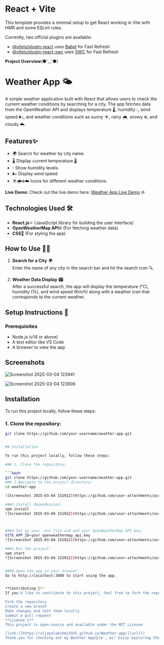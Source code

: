 # React + Vite

This template provides a minimal setup to get React working in Vite with HMR and some ESLint rules.

Currently, two official plugins are available:

- [@vitejs/plugin-react](https://github.com/vitejs/vite-plugin-react/blob/main/packages/plugin-react/README.md) uses [Babel](https://babeljs.io/) for Fast Refresh
- [@vitejs/plugin-react-swc](https://github.com/vitejs/vite-plugin-react-swc) uses [SWC](https://swc.rs/) for Fast Refresh

**Project Overview**(●'◡'●)
# Weather App 🌤️

A simple weather application built with React that allows users to check the current weather conditions by searching for a city. The app fetches data from the OpenWeather API and displays temperature 🌡️, humidity 💧, wind speed 🌬️, and weather conditions such as sunny ☀️, rainy 🌧️, snowy ❄️, and cloudy ☁️.

## Features✨

- 🌍 Search for weather by city name.
- 🌡️ Display current temperature.🌡️
- 💧 Show humidity levels.
- 🌬️ Display wind speed.
- ☀️🌧️❄️☁️ Icons for different weather conditions.

**Live Demo:**
Check out the live demo here: [Weather App Live Demo](https://vijayalakshmi3355.github.io/Weather-app/) 🌐

## Technologies Used 🛠️
- **React.js**⚛️ (JavaScript library for building the user interface)
- **OpenWeatherMap API**🌐 (For fetching weather data)
- **CSS**🎨 (For styling the app)

## How to Use 🧑‍💻
1. **Search for a City** 🌍  
   Enter the name of any city in the search bar and hit the search icon 🔍.
   
2. **Weather Data Display** 🏙️  
   After a successful search, the app will display the temperature (°C), humidity (%), and wind speed (Km/h) along with a weather icon that corresponds to the current weather.

## Setup Instructions 🔧

### Prerequisites
- Node.js (v14 or above)
- A text editor like VS Code
- A browser to view the app


## Screenshots

![Screenshot 2025-03-04 123941](https://github.com/user-attachments/assets/1bf77864-fbea-4a83-bfa7-ba96c339aac2)

![Screenshot 2025-03-04 123906](https://github.com/user-attachments/assets/1accfa83-44f7-40f0-8312-becca09e7590)


## Installation

To run this project locally, follow these steps:

### 1. Clone the repository:

```bash
git clone https://github.com/your-username/weather-app.git


## Installation

To run this project locally, follow these steps:

### 1. Clone the repository:

```bash
git clone https://github.com/your-username/weather-app.git
### 2.Navigate to the project directory:
cd weather-app

![Screenshot 2025-03-04 152922](https://github.com/user-attachments/assets/36d784be-94f2-4f33-a900-0a2a0e50da7b)

###3.Install dependencies:
npm install
![Screenshot 2025-03-04 152922](https://github.com/user-attachments/assets/435ea121-61c6-45c9-95e0-06eca1bafcb5)



###4.Set up your .env file and add your OpenWeatherMap API key:
VITE_APP_ID=your_openweathermap_api_key
![Screenshot 2025-03-04 152922](https://github.com/user-attachments/assets/23f7eba9-fb4f-488c-8574-df3b90435907)

###5.Run the project:
npm start
![Screenshot 2025-03-04 152922](https://github.com/user-attachments/assets/07349dfd-57d6-41d2-969f-029e1d7aed8f)


###6.Open the app in your browser:
Go to http://localhost:3000 to start using the app.


**Contributing 🤝**
If you'd like to contribute to this project, feel free to fork the repository and submit a pull request! 🚀

Fork the repository
Create a new branch
Make changes and test them locally
Submit a pull request
**License 📄**
This project is open-source and available under the MIT License

[link:([https://vijayalakshmi3355.github.io/Weather-app/](url))]
Thank you for checking out my Weather App😉(❁´◡`❁)! Enjoy exploring the weather! 🌦️💫
